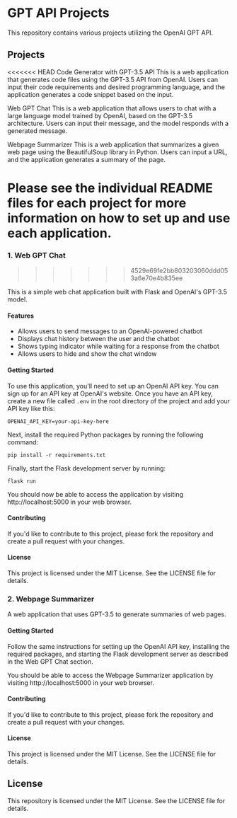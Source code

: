 # GPT API Projects

This repository contains various projects utilizing the OpenAI GPT API.

## Projects

<<<<<<< HEAD
Code Generator with GPT-3.5 API
This is a web application that generates code files using the GPT-3.5 API from OpenAI. Users can input their code requirements and desired programming language, and the application generates a code snippet based on the input.

Web GPT Chat
This is a web application that allows users to chat with a large language model trained by OpenAI, based on the GPT-3.5 architecture. Users can input their message, and the model responds with a generated message.

Webpage Summarizer
This is a web application that summarizes a given web page using the BeautifulSoup library in Python. Users can input a URL, and the application generates a summary of the page.

Please see the individual README files for each project for more information on how to set up and use each application.
=======
### 1. Web GPT Chat
>>>>>>> 4529e69fe2bb803203060ddd053a6e70e4b835ee

This is a simple web chat application built with Flask and OpenAI's GPT-3.5 model.

#### Features

- Allows users to send messages to an OpenAI-powered chatbot
- Displays chat history between the user and the chatbot
- Shows typing indicator while waiting for a response from the chatbot
- Allows users to hide and show the chat window

#### Getting Started

To use this application, you'll need to set up an OpenAI API key. You can sign up for an API key at OpenAI's website. Once you have an API key, create a new file called `.env` in the root directory of the project and add your API key like this:

```
OPENAI_API_KEY=your-api-key-here
```


Next, install the required Python packages by running the following command:

```
pip install -r requirements.txt
```


Finally, start the Flask development server by running:
```
flask run
```


You should now be able to access the application by visiting http://localhost:5000 in your web browser.

#### Contributing

If you'd like to contribute to this project, please fork the repository and create a pull request with your changes.

#### License

This project is licensed under the MIT License. See the LICENSE file for details.

### 2. Webpage Summarizer

A web application that uses GPT-3.5 to generate summaries of web pages.

#### Getting Started

Follow the same instructions for setting up the OpenAI API key, installing the required packages, and starting the Flask development server as described in the Web GPT Chat section.

You should be able to access the Webpage Summarizer application by visiting http://localhost:5000 in your web browser.

#### Contributing

If you'd like to contribute to this project, please fork the repository and create a pull request with your changes.

#### License

This project is licensed under the MIT License. See the LICENSE file for details.

## License

This repository is licensed under the MIT License. See the LICENSE file for details.


